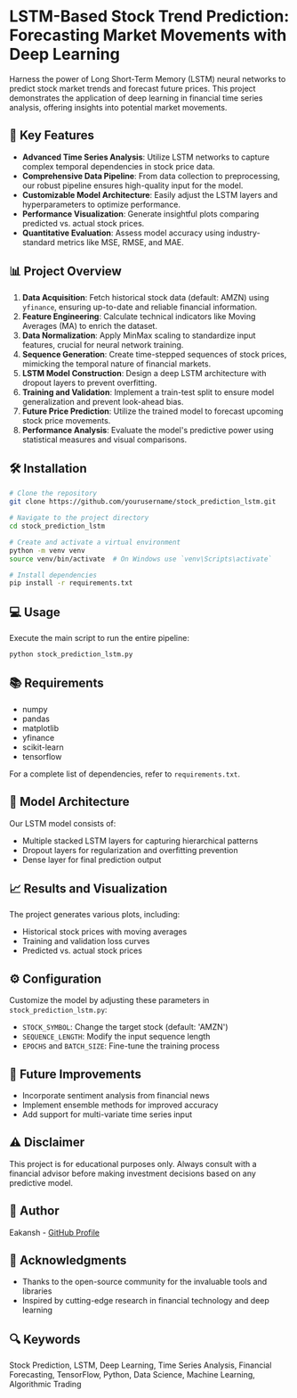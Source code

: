# LSTM-Based Stock Trend Prediction: Forecasting Market Movements with Deep Learning

Harness the power of Long Short-Term Memory (LSTM) neural networks to predict stock market trends and forecast future prices. This project demonstrates the application of deep learning in financial time series analysis, offering insights into potential market movements.

## 🚀 Key Features

- **Advanced Time Series Analysis**: Utilize LSTM networks to capture complex temporal dependencies in stock price data.
- **Comprehensive Data Pipeline**: From data collection to preprocessing, our robust pipeline ensures high-quality input for the model.
- **Customizable Model Architecture**: Easily adjust the LSTM layers and hyperparameters to optimize performance.
- **Performance Visualization**: Generate insightful plots comparing predicted vs. actual stock prices.
- **Quantitative Evaluation**: Assess model accuracy using industry-standard metrics like MSE, RMSE, and MAE.

## 📊 Project Overview

1. **Data Acquisition**: Fetch historical stock data (default: AMZN) using `yfinance`, ensuring up-to-date and reliable financial information.
2. **Feature Engineering**: Calculate technical indicators like Moving Averages (MA) to enrich the dataset.
3. **Data Normalization**: Apply MinMax scaling to standardize input features, crucial for neural network training.
4. **Sequence Generation**: Create time-stepped sequences of stock prices, mimicking the temporal nature of financial markets.
5. **LSTM Model Construction**: Design a deep LSTM architecture with dropout layers to prevent overfitting.
6. **Training and Validation**: Implement a train-test split to ensure model generalization and prevent look-ahead bias.
7. **Future Price Prediction**: Utilize the trained model to forecast upcoming stock price movements.
8. **Performance Analysis**: Evaluate the model's predictive power using statistical measures and visual comparisons.

## 🛠 Installation

```bash
# Clone the repository
git clone https://github.com/yourusername/stock_prediction_lstm.git

# Navigate to the project directory
cd stock_prediction_lstm

# Create and activate a virtual environment
python -m venv venv
source venv/bin/activate  # On Windows use `venv\Scripts\activate`

# Install dependencies
pip install -r requirements.txt
```

## 💻 Usage

Execute the main script to run the entire pipeline:

```bash
python stock_prediction_lstm.py
```

## 📚 Requirements

- numpy
- pandas
- matplotlib
- yfinance
- scikit-learn
- tensorflow

For a complete list of dependencies, refer to `requirements.txt`.

## 🧪 Model Architecture

Our LSTM model consists of:
- Multiple stacked LSTM layers for capturing hierarchical patterns
- Dropout layers for regularization and overfitting prevention
- Dense layer for final prediction output

## 📈 Results and Visualization

The project generates various plots, including:
- Historical stock prices with moving averages
- Training and validation loss curves
- Predicted vs. actual stock prices

## ⚙️ Configuration

Customize the model by adjusting these parameters in `stock_prediction_lstm.py`:
- `STOCK_SYMBOL`: Change the target stock (default: 'AMZN')
- `SEQUENCE_LENGTH`: Modify the input sequence length
- `EPOCHS` and `BATCH_SIZE`: Fine-tune the training process

## 🚧 Future Improvements

- Incorporate sentiment analysis from financial news
- Implement ensemble methods for improved accuracy
- Add support for multi-variate time series input

## ⚠️ Disclaimer

This project is for educational purposes only. Always consult with a financial advisor before making investment decisions based on any predictive model.

## 👤 Author

Eakansh - [GitHub Profile](https://github.com/eaclix)

## 🙏 Acknowledgments

- Thanks to the open-source community for the invaluable tools and libraries
- Inspired by cutting-edge research in financial technology and deep learning

## 🔍 Keywords

Stock Prediction, LSTM, Deep Learning, Time Series Analysis, Financial Forecasting, TensorFlow, Python, Data Science, Machine Learning, Algorithmic Trading
